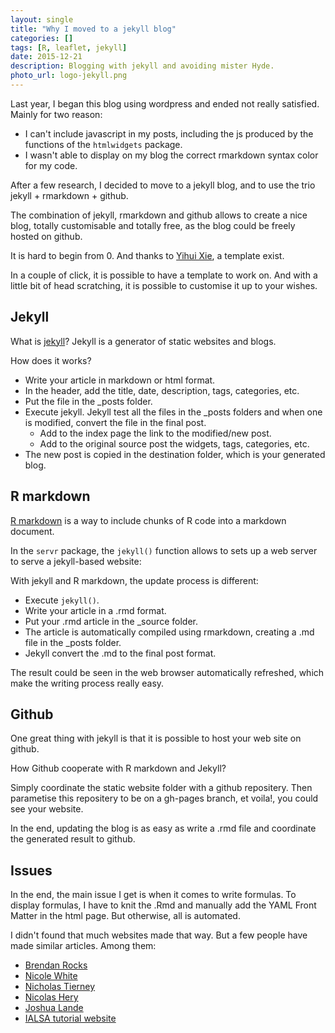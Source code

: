 ```yaml
---
layout: single
title: "Why I moved to a jekyll blog"
categories: []
tags: [R, leaflet, jekyll]
date: 2015-12-21
description: Blogging with jekyll and avoiding mister Hyde.
photo_url: logo-jekyll.png
---
```


Last year, I began this blog using wordpress and ended not really satisfied. Mainly for two reason:

 * I can't include javascript in my posts, including the js produced by the functions of the `htmlwidgets` package.
 * I wasn't able to display on my blog the correct rmarkdown syntax color for my code.
 
After a few research, I decided to move to a jekyll blog, and to use the trio jekyll + rmarkdown + github. 

The combination of jekyll, rmarkdown and github allows to create a nice blog, totally customisable and totally free, as the blog could be freely hosted on github.

It is hard to begin from 0. And thanks to [Yihui Xie](https://github.com/yihui/knitr-jekyll), a template exist.

In a couple of click, it is possible to have a template to work on. And with a little bit of head scratching, it is possible to customise it up to your wishes.

## Jekyll

What is [jekyll](https://jekyllrb.com/)? Jekyll is a generator of static websites and blogs.

How does it works?

 * Write your article in markdown or html format.
 * In the header, add the title, date, description, tags, categories, etc.
 * Put the file in the _posts folder.
 * Execute jekyll. Jekyll test all the files in the _posts folders and when one is modified, convert the file in the final post.
     - Add to the index page the link to the modified/new post.
     - Add to the original source post the widgets, tags, categories, etc.
 * The new post is copied in the destination folder, which is your generated blog. 

## R markdown

[R markdown](http://rmarkdown.rstudio.com/) is a way to include chunks of R code into a markdown document.

In the `servr` package, the `jekyll()` function allows to sets up a web server to serve a jekyll-based website:

With jekyll and R markdown, the update process is different:

 * Execute `jekyll()`.
 * Write your article in a .rmd format.
 * Put your .rmd article in the _source folder.
 * The article is automatically compiled using rmarkdown, creating a .md file in the _posts folder.
 * Jekyll convert the .md to the final post format.

The result could be seen in the web browser automatically refreshed, which make the writing process really easy.


## Github

One great thing with jekyll is that it is possible to host your web site on github.

How Github cooperate with R markdown and Jekyll?

Simply coordinate the static website folder with a github repositery. Then parametise this repositery to be  on a gh-pages branch, et voila!, you could see your website.

In the end, updating the blog is as easy as write a .rmd file and coordinate the generated result to github.

## Issues

In the end, the main issue I get is when it comes to write formulas. To display formulas, I have to knit the .Rmd and manually add the YAML Front Matter in the html page. But otherwise, all is automated.

I didn't found that much websites made that way. But a few people have made similar articles. Among them:

 - [Brendan Rocks](http://brendanrocks.com/blogging-with-rmarkdown-knitr-jekyll/)
 - [Nicole White](https://nicolewhite.github.io/2015/02/07/r-blogging-with-rmarkdown-knitr-jekyll.html)
 - [Nicholas Tierney](http://www.njtierney.com/jekyll/2015/11/11/how-i-built-my-site/)
 - [Nicolas Hery](http://nicolashery.com/fast-mobile-friendly-website-with-jekyll/)
 - [Joshua Lande](http://joshualande.com/jekyll-github-pages-poole/)
 - [IALSA tutorial website](https://ialsa.github.io/tutorials/gh-pages-setup.html)
 
